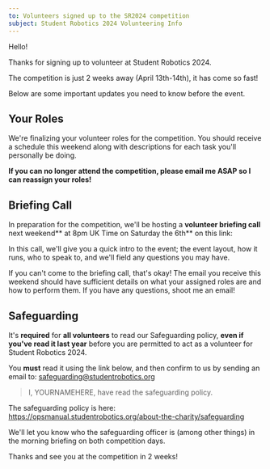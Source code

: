 ```yaml
---
to: Volunteers signed up to the SR2024 competition
subject: Student Robotics 2024 Volunteering Info
---
```


Hello!

Thanks for signing up to volunteer at Student Robotics 2024.

The competition is just 2 weeks away (April 13th-14th), it has come so fast!

Below are some important updates you need to know before the event.

## Your Roles
We're finalizing your volunteer roles for the competition. You should receive a schedule this weekend along with descriptions for each task you'll personally be doing.

**If you can no longer attend the competition, please email me ASAP so I can reassign your roles!**

## Briefing Call
In preparation for the competition, we'll be hosting a **volunteer briefing call** next weekend** at 8pm UK Time on Saturday the 6th** on this link:

 <!--meet link censored -->

In this call, we'll give you a quick intro to the event; the event layout, how it runs, who to speak to, and we'll field any questions you may have.

If you can't come to the briefing call, that's okay! The email you receive this weekend should have sufficient details on what your assigned roles are and how to perform them. If you have any questions, shoot me an email!

## Safeguarding
It's **required** for **all volunteers** to read our Safeguarding policy, **even if you've read it last year** before you are permitted to act as a volunteer for Student Robotics 2024.

You **must** read it using the link below, and then confirm to us by sending an email to:  [safeguarding@studentrobotics.org](mailto:safeguarding@studentrobotics.org?subject=Safeguarding%20confirmation&body=I%2C%20YOURNAMEHERE%0A%0Acan%20confirm%20I%20have%20read%20the%20safeguarding%20policy.)

> I, YOURNAMEHERE, have read the safeguarding policy.

The safeguarding policy is here: https://opsmanual.studentrobotics.org/about-the-charity/safeguarding

We'll let you know who the safeguarding officer is (among other things) in the morning briefing on both competition days.

Thanks and see you at the competition in 2 weeks!
